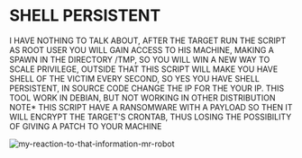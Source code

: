 # SHELL PERSISTENT

I HAVE NOTHING TO TALK ABOUT, AFTER THE TARGET RUN THE SCRIPT AS ROOT USER YOU WILL GAIN ACCESS TO HIS MACHINE, MAKING A SPAWN IN THE DIRECTORY /TMP, SO YOU WILL WIN A NEW WAY TO SCALE PRIVILEGE, OUTSIDE THAT THIS SCRIPT WILL MAKE YOU HAVE SHELL OF THE VICTIM EVERY SECOND, SO YES YOU HAVE SHELL PERSISTENT, IN SOURCE CODE CHANGE THE IP FOR THE YOUR IP. THIS TOOL WORK IN DEBIAN, BUT NOT WORKING IN OTHER DISTRIBUTION NOTE* THIS SCRIPT HAVE A RANSOMWARE WITH A PAYLOAD SO THEN IT WILL ENCRYPT THE TARGET'S CRONTAB, THUS LOSING THE POSSIBILITY OF GIVING A PATCH TO YOUR MACHINE

 ![my-reaction-to-that-information-mr-robot](https://github.com/DARKSECshell/shell_persistent/assets/121623691/93b2f403-b4f3-452f-9ca9-ac996a620ecd)                    



